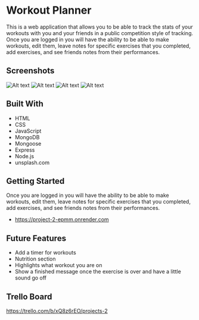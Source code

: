# Workout Planner 
This is a web application that allows you to be able to track the stats of your workouts with you and your friends in a public competition style of tracking. Once you are logged in you will have the ability to be able to make workouts, edit them, leave notes for specific exercises that you completed, add exercises, and see friends notes from their performances.

## Screenshots
![Alt text](<Screenshot 2023-09-18 at 11.15.28 AM.png>)
![Alt text](<Screenshot 2023-09-18 at 11.16.37 AM.png>)
![Alt text](<Screenshot 2023-09-18 at 11.16.58 AM.png>)
![Alt text](<Screenshot 2023-09-18 at 11.17.15 AM.png>)

## Built With
- HTML
- CSS
- JavaScript
- MongoDB
- Mongoose
- Express
- Node.js
- unsplash.com

## Getting Started
Once you are logged in you will have the ability to be able to make workouts, edit them, leave notes for specific exercises that you completed, add exercises, and see friends notes from their performances.

- https://project-2-epmm.onrender.com

## Future Features
- Add a timer for workouts
- Nutrition section
- Highlights what workout you are on
- Show a finished message once the exercise is over and have a little sound go off

## Trello Board
https://trello.com/b/xQ8z6rEO/projects-2
